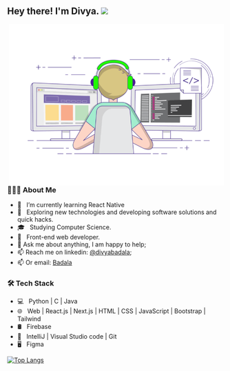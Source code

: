 <h2> Hey there! I'm Divya. <img src="https://media.giphy.com/media/hvRJCLFzcasrR4ia7z/giphy.gif" width="25"></h2>
<img align="right" alt="GIF" src="https://raw.githubusercontent.com/devSouvik/devSouvik/master/gif3.gif" width="500"/>

<h3> 👨🏻‍💻 About Me </h3>

- 🔭 &nbsp; I’m currently learning React Native
- 🤔 &nbsp; Exploring new technologies and developing software solutions and quick hacks.
- 🎓 &nbsp; Studying Computer Science.
- 💼 &nbsp; Front-end web developer.
- 💬 Ask me about anything, I am happy to help;
- 📫 Reach me on linkedin: [@divyabadala](https://www.linkedin.com/in/divya-badala-80942a1a9/);
- 📫 Or email: <a href="mailto:badala.work@gmail.com">Badala</a> 

<h3>🛠 Tech Stack</h3>

- 💻 &nbsp; Python | C | Java
- 🌐 &nbsp; Web | React.js | Next.js | HTML | CSS | JavaScript | Bootstrap | Tailwind
- 🛢 &nbsp; Firebase
- 🔧 &nbsp; IntelliJ | Visual Studio code | Git
- 🖥 &nbsp; Figma

[![Top Langs](https://github-readme-stats.vercel.app/api/top-langs/?username=divyambadala43&layout=compact&text_color=daf7dc&bg_color=151515)](https://github.com/divyambadala43/github-readme-stats)
